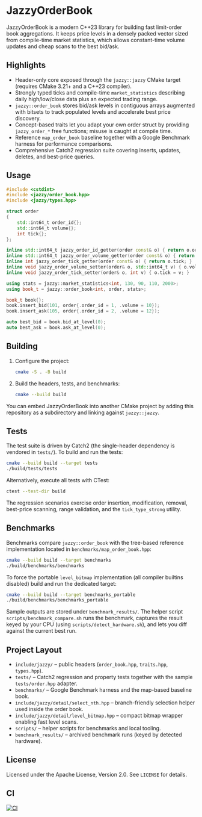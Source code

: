 # JazzyOrderBook

JazzyOrderBook is a modern C++23 library for building fast limit-order book
aggregations. It keeps price levels in a densely packed vector sized from
compile-time market statistics, which allows constant-time volume updates and
cheap scans to the best bid/ask.

## Highlights
- Header-only core exposed through the `jazzy::jazzy` CMake target (requires
  CMake 3.21+ and a C++23 compiler).
- Strongly typed ticks and compile-time `market_statistics` describing daily
  high/low/close data plus an expected trading range.
- `jazzy::order_book` stores bid/ask levels in contiguous arrays augmented with
  bitsets to track populated levels and accelerate best price discovery.
- Concept-based traits let you adapt your own order struct by providing
  `jazzy_order_*` free functions; misuse is caught at compile time.
- Reference `map_order_book` baseline together with a Google Benchmark harness
  for performance comparisons.
- Comprehensive Catch2 regression suite covering inserts, updates, deletes, and
  best-price queries.

## Usage

```cpp
#include <cstdint>
#include <jazzy/order_book.hpp>
#include <jazzy/types.hpp>

struct order
{
    std::int64_t order_id{};
    std::int64_t volume{};
    int tick{};
};

inline std::int64_t jazzy_order_id_getter(order const& o) { return o.order_id; }
inline std::int64_t jazzy_order_volume_getter(order const& o) { return o.volume; }
inline int jazzy_order_tick_getter(order const& o) { return o.tick; }
inline void jazzy_order_volume_setter(order& o, std::int64_t v) { o.volume = v; }
inline void jazzy_order_tick_setter(order& o, int v) { o.tick = v; }

using stats = jazzy::market_statistics<int, 130, 90, 110, 2000>;
using book_t = jazzy::order_book<int, order, stats>;

book_t book{};
book.insert_bid(101, order{.order_id = 1, .volume = 10});
book.insert_ask(105, order{.order_id = 2, .volume = 12});

auto best_bid = book.bid_at_level(0);
auto best_ask = book.ask_at_level(0);
```

## Building

1. Configure the project:

   ```bash
   cmake -S . -B build
   ```

2. Build the headers, tests, and benchmarks:

   ```bash
   cmake --build build
   ```

You can embed JazzyOrderBook into another CMake project by adding this
repository as a subdirectory and linking against `jazzy::jazzy`.

## Tests

The test suite is driven by Catch2 (the single-header dependency is vendored in
`tests/`). To build and run the tests:

```bash
cmake --build build --target tests
./build/tests/tests
```

Alternatively, execute all tests with CTest:

```bash
ctest --test-dir build
```

The regression scenarios exercise order insertion, modification, removal,
best-price scanning, range validation, and the `tick_type_strong` utility.

## Benchmarks

Benchmarks compare `jazzy::order_book` with the tree-based reference
implementation located in `benchmarks/map_order_book.hpp`:

```bash
cmake --build build --target benchmarks
./build/benchmarks/benchmarks
```

To force the portable `level_bitmap` implementation (all compiler builtins
disabled) build and run the dedicated target:

```bash
cmake --build build --target benchmarks_portable
./build/benchmarks/benchmarks_portable
```

Sample outputs are stored under `benchmark_results/`. The helper script
`scripts/benchmark_compare.sh` runs the benchmark, captures the result keyed by
your CPU (using `scripts/detect_hardware.sh`), and lets you diff against the
current best run.

## Project Layout

- `include/jazzy/` – public headers (`order_book.hpp`, `traits.hpp`,
  `types.hpp`).
- `tests/` – Catch2 regression and property tests together with the sample
  `tests/order.hpp` adapter.
- `benchmarks/` – Google Benchmark harness and the map-based baseline book.
- `include/jazzy/detail/select_nth.hpp` – branch-friendly selection helper used inside the
  order book.
- `include/jazzy/detail/level_bitmap.hpp` – compact bitmap wrapper enabling fast level scans.
- `scripts/` – helper scripts for benchmarks and local tooling.
- `benchmark_results/` – archived benchmark runs (keyed by detected hardware).

## License

Licensed under the Apache License, Version 2.0. See `LICENSE` for details.

## CI

[![CI](https://github.com/mattyv/JazzyOrderBook/workflows/CI/badge.svg)](https://github.com/mattyv/JazzyOrderBook/actions)
